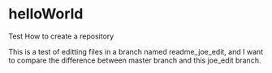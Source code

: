 # helloWorld
Test How to create a repository


This is a test of editting files in a branch named readme_joe_edit,  and I want to compare the difference between master branch and this joe_edit branch.
